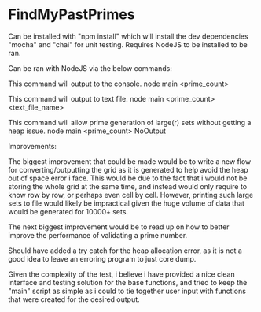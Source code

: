 # FindMyPastPrimes


Can be installed with "npm install" which will install the dev dependencies "mocha" and "chai" for unit testing. Requires NodeJS to be installed to be ran.


Can be ran with NodeJS via the below commands:

This command will output to the console.
node main <prime_count>

This command will output to text file.
node main <prime_count> <text_file_name>

This command will allow prime generation of large(r) sets without getting a heap issue.
node main <prime_count> NoOutput




Improvements:

The biggest improvement that could be made would be to write a new flow for converting/outputting the grid as it is generated to help avoid the heap out of space error i face. This would be due to the fact that i would not be storing the whole grid at the same time, and instead would only require to know row by row, or perhaps even cell by cell. However, printing such large sets to file would likely be impractical given the huge volume of data that would be generated for 10000+ sets.

The next biggest improvement would be to read up on how to better improve the performance of validating a prime number.

Should have added a try catch for the heap allocation error, as it is not a good idea to leave an erroring program to just core dump.



Given the complexity of the test, i believe i have provided a nice clean interface and testing solution for the base functions, and tried to keep the "main" script as simple as i could to tie together user input with functions that were created for the desired output.
